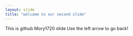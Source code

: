 ```yaml
---
layout: slide
title: "welcome to our second slide"
---
```

This is github Mory1720 slide
Use the left arrow to go back!
